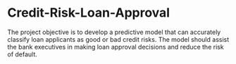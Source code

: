 # Credit-Risk-Loan-Approval
The project objective is to develop a predictive model that can accurately classify loan applicants as good or bad credit risks. The model should assist the bank executives in making loan approval decisions and reduce the risk of default.
